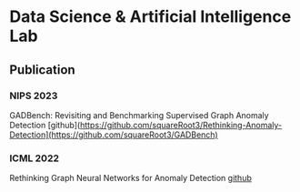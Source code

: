 # Data Science & Artificial Intelligence Lab
## Publication

### NIPS 2023
GADBench: Revisiting and Benchmarking Supervised Graph Anomaly Detection [github](https://github.com/squareRoot3/Rethinking-Anomaly-Detection](https://github.com/squareRoot3/GADBench)

### ICML 2022
Rethinking Graph Neural Networks for Anomaly Detection [github](https://github.com/squareRoot3/Rethinking-Anomaly-Detection)
